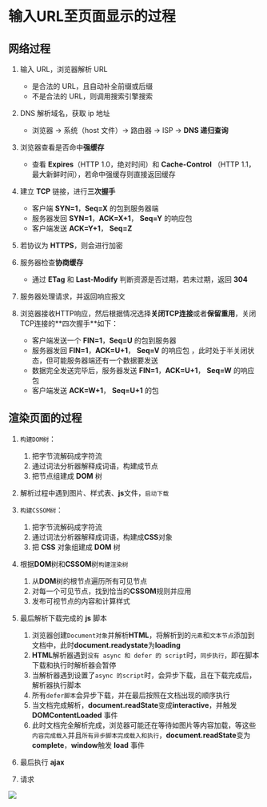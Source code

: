 # 输入URL至页面显示的过程

## 网络过程

1. 输⼊ URL，浏览器解析 URL
   - 是合法的 URL，且自动补全前缀或后缀
   - 不是合法的 URL，则调用搜索引擎搜索
2. DNS 解析域名，获取 ip 地址
   - 浏览器 -> 系统（host 文件）-> 路由器 -> ISP -> **DNS 递归查询**
3. 浏览器查看是否命中**强缓存**
   - 查看 **Expires**（HTTP 1.0，绝对时间）和 **Cache-Control** （HTTP 1.1，最大新鲜时间），若命中强缓存则直接返回缓存 
4. 建立 **TCP** 链接，进行**三次握手**
   - 客户端 **SYN=1**，**Seq=X** 的包到服务器端
   - 服务器发回 **SYN=1**，**ACK=X+1**， **Seq=Y** 的响应包 
   - 客户端发送 **ACK=Y+1**， **Seq=Z**
5. 若协议为 **HTTPS**，则会进行加密
6. 服务器检查**协商缓存**

   - 通过 **ETag** 和 **Last-Modify** 判断资源是否过期，若未过期，返回 **304**
7. 服务器处理请求，并返回响应报文
8. 浏览器接收HTTP响应，然后根据情况选择**关闭TCP连接**或者**保留重⽤**，关闭TCP连接的**四次握⼿**如下： 

   - 客户端发送一个 **FIN=1**，**Seq=U** 的包到服务器
   - 服务器发回 **FIN=1**，**ACK=U+1**， **Seq=V** 的响应包 ，此时处于半关闭状态，但可能服务器端还有一个数据要发送
   - 数据完全发送完毕后，服务器发送 **FIN=1**，**ACK=U+1**， **Seq=W** 的响应包 
   - 客户端发送 **ACK=W+1**， **Seq=U+1** 的包

## 渲染页面的过程

1. `构建DOM树`： 

   1. 把字节流解码成字符流
   2. 通过词法分析器解释成词语，构建成节点
   3. 把节点组建成 **DOM** 树
2. 解析过程中遇到图⽚、样式表、**js**⽂件，`启动下载`
3. `构建CSSOM树`： 

   1. 把字节流解码成字符流
   2. 通过词法分析器解释成词语，构建成**CSS**对象
   3. 把 **CSS** 对象组建成 **DOM** 树
4. 根据**DOM**树和**CSSOM**树`构建渲染树`

   1. 从**DOM**树的根节点遍历所有可⻅节点
   2. 对每⼀个可⻅节点，找到恰当的**CSSOM**规则并应⽤ 
   3. 发布可视节点的内容和计算样式 
5. 最后解析下载完成的 **js** 脚本

   1. 浏览器创建`Document对象`并解析**HTML**，将解析到的`元素`和`⽂本节点`添加到⽂档中，此时**document.readystate**为**loading** 
   2. **HTML**解析器遇到`没有 async 和 defer 的 script`时，`同步执⾏`，即在脚本下载和执⾏时解析器会暂停
   3. 当解析器遇到设置了`async 的script`时，会异步下载，且在下载完成后，解析器执行脚本
   5. 所有`defer脚本`会异步下载，并在最后按照在⽂档出现的顺序执⾏
   5. 当⽂档完成解析，**document.readState**变成**interactive**，并触发 **DOMContentLoaded** 事件 
   7. 此时⽂档完全解析完成，浏览器可能还在等待如图⽚等内容加载，等这些`内容完成载⼊`并且`所有异步脚本完成载⼊和执⾏`，**document.readState**变为**complete**，**window**触发 **load** 事件
6. 最后执行 **ajax**
7.  请求

![](https://cdn.musiblog.com/Web/%E7%BD%91%E7%BB%9C/%E8%BE%93%E5%85%A5URL%E8%87%B3%E9%A1%B5%E9%9D%A2%E6%98%BE%E7%A4%BA%E7%9A%84%E8%BF%87%E7%A8%8B.webp)

